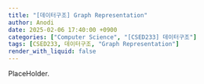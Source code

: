 ```yaml
---
title: "[데이터구조] Graph Representation"
author: Anodi
date: 2025-02-06 17:40:00 +0900
categories: ["Computer Science", "[CSED233] 데이터구조"]
tags: [CSED233, 데이터구조, "Graph Representation"]
render_with_liquid: false
---
```


PlaceHolder.